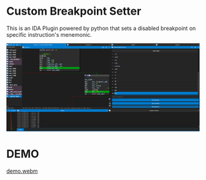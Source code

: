 # Custom Breakpoint Setter
This is an IDA Plugin powered by python that sets a disabled breakpoint on specific instruction's menemonic.

![](docs/media/CBS-Plugin.png)


# DEMO

[demo.webm](https://github.com/Reodus/CBS/assets/161498863/d9da43ee-36a5-45d3-8f9a-eec69ff4f603)
